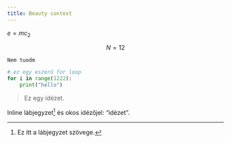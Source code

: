 ```yaml
---
title: Beauty contest
---
```



$e = mc_2$

$$
N=12
$$

[^12]: hellloooo

`Nem tuodm`

```python
# ez egy eszerű for loop 
for i in range(1222):
	print("hello")
```





> Ez egy idézet.

Inline lábjegyzet[^1] és okos idézőjel: “idézet”.




[^1]: Ez itt a lábjegyzet szövege.



